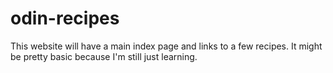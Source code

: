 # odin-recipes

This website will have a main index page and links to a few recipes.
It might be pretty basic because I'm still just learning. 